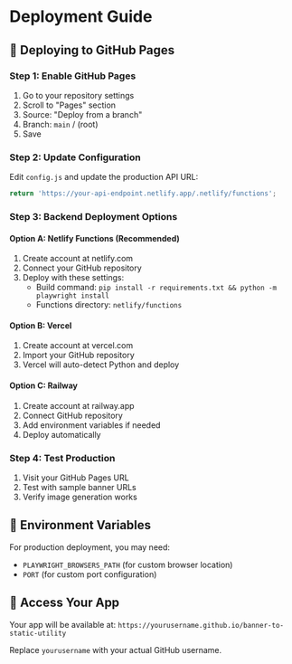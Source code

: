 # Deployment Guide

## 🚀 Deploying to GitHub Pages

### Step 1: Enable GitHub Pages
1. Go to your repository settings
2. Scroll to "Pages" section
3. Source: "Deploy from a branch"
4. Branch: `main` / (root)
5. Save

### Step 2: Update Configuration
Edit `config.js` and update the production API URL:
```javascript
return 'https://your-api-endpoint.netlify.app/.netlify/functions';
```

### Step 3: Backend Deployment Options

#### Option A: Netlify Functions (Recommended)
1. Create account at netlify.com
2. Connect your GitHub repository
3. Deploy with these settings:
   - Build command: `pip install -r requirements.txt && python -m playwright install`
   - Functions directory: `netlify/functions`

#### Option B: Vercel
1. Create account at vercel.com
2. Import your GitHub repository
3. Vercel will auto-detect Python and deploy

#### Option C: Railway
1. Create account at railway.app
2. Connect GitHub repository
3. Add environment variables if needed
4. Deploy automatically

### Step 4: Test Production
1. Visit your GitHub Pages URL
2. Test with sample banner URLs
3. Verify image generation works

## 🔧 Environment Variables

For production deployment, you may need:
- `PLAYWRIGHT_BROWSERS_PATH` (for custom browser location)
- `PORT` (for custom port configuration)

## 📱 Access Your App

Your app will be available at:
`https://yourusername.github.io/banner-to-static-utility`

Replace `yourusername` with your actual GitHub username.